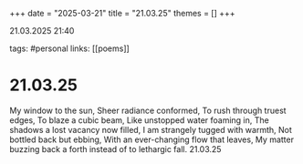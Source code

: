 +++
date = "2025-03-21"
title = "21.03.25"
themes = []
+++

21.03.2025 21:40

tags: #personal
links: [[poems]]

# 21.03.25

My window to the sun,
Sheer radiance conformed,
To rush through truest edges,
To blaze a cubic beam,
Like unstopped water foaming in,
The shadows a lost vacancy now filled,
I am strangely tugged with warmth,
Not bottled back but ebbing,
With an ever-changing flow that leaves,
My matter buzzing back a forth instead of to lethargic fall.
21.03.25

